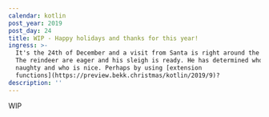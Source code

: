 ```yaml
---
calendar: kotlin
post_year: 2019
post_day: 24
title: WIP - Happy holidays and thanks for this year!
ingress: >-
  It's the 24th of December and a visit from Santa is right around the corner.
  The reindeer are eager and his sleigh is ready. He has determined who is
  naughty and who is nice. Perhaps by using [extension
  functions](https://preview.bekk.christmas/kotlin/2019/9)?    
description: ''
---
```

WIP
